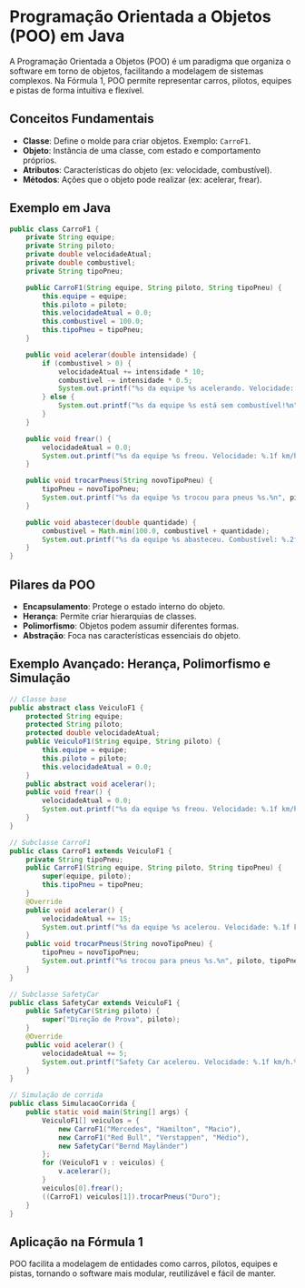 # Programação Orientada a Objetos (POO) em Java

A Programação Orientada a Objetos (POO) é um paradigma que organiza o software em torno de objetos, facilitando a modelagem de sistemas complexos. Na Fórmula 1, POO permite representar carros, pilotos, equipes e pistas de forma intuitiva e flexível.

## Conceitos Fundamentais

- **Classe**: Define o molde para criar objetos. Exemplo: `CarroF1`.
- **Objeto**: Instância de uma classe, com estado e comportamento próprios.
- **Atributos**: Características do objeto (ex: velocidade, combustível).
- **Métodos**: Ações que o objeto pode realizar (ex: acelerar, frear).

## Exemplo em Java

```java
public class CarroF1 {
    private String equipe;
    private String piloto;
    private double velocidadeAtual;
    private double combustivel;
    private String tipoPneu;

    public CarroF1(String equipe, String piloto, String tipoPneu) {
        this.equipe = equipe;
        this.piloto = piloto;
        this.velocidadeAtual = 0.0;
        this.combustivel = 100.0;
        this.tipoPneu = tipoPneu;
    }

    public void acelerar(double intensidade) {
        if (combustivel > 0) {
            velocidadeAtual += intensidade * 10;
            combustivel -= intensidade * 0.5;
            System.out.printf("%s da equipe %s acelerando. Velocidade: %.1f km/h. Combustível: %.2f%%%n", piloto, equipe, velocidadeAtual, combustivel);
        } else {
            System.out.printf("%s da equipe %s está sem combustível!%n", piloto, equipe);
        }
    }

    public void frear() {
        velocidadeAtual = 0.0;
        System.out.printf("%s da equipe %s freou. Velocidade: %.1f km/h.%n", piloto, equipe, velocidadeAtual);
    }

    public void trocarPneus(String novoTipoPneu) {
        tipoPneu = novoTipoPneu;
        System.out.printf("%s da equipe %s trocou para pneus %s.%n", piloto, equipe, novoTipoPneu);
    }

    public void abastecer(double quantidade) {
        combustivel = Math.min(100.0, combustivel + quantidade);
        System.out.printf("%s da equipe %s abasteceu. Combustível: %.2f%%%n", piloto, equipe, combustivel);
    }
}
```

## Pilares da POO

- **Encapsulamento**: Protege o estado interno do objeto.
- **Herança**: Permite criar hierarquias de classes.
- **Polimorfismo**: Objetos podem assumir diferentes formas.
- **Abstração**: Foca nas características essenciais do objeto.

## Exemplo Avançado: Herança, Polimorfismo e Simulação

```java
// Classe base
public abstract class VeiculoF1 {
    protected String equipe;
    protected String piloto;
    protected double velocidadeAtual;
    public VeiculoF1(String equipe, String piloto) {
        this.equipe = equipe;
        this.piloto = piloto;
        this.velocidadeAtual = 0.0;
    }
    public abstract void acelerar();
    public void frear() {
        velocidadeAtual = 0.0;
        System.out.printf("%s da equipe %s freou. Velocidade: %.1f km/h.%n", piloto, equipe, velocidadeAtual);
    }
}

// Subclasse CarroF1
public class CarroF1 extends VeiculoF1 {
    private String tipoPneu;
    public CarroF1(String equipe, String piloto, String tipoPneu) {
        super(equipe, piloto);
        this.tipoPneu = tipoPneu;
    }
    @Override
    public void acelerar() {
        velocidadeAtual += 15;
        System.out.printf("%s da equipe %s acelerou. Velocidade: %.1f km/h. Pneu: %s%n", piloto, equipe, velocidadeAtual, tipoPneu);
    }
    public void trocarPneus(String novoTipoPneu) {
        tipoPneu = novoTipoPneu;
        System.out.printf("%s trocou para pneus %s.%n", piloto, tipoPneu);
    }
}

// Subclasse SafetyCar
public class SafetyCar extends VeiculoF1 {
    public SafetyCar(String piloto) {
        super("Direção de Prova", piloto);
    }
    @Override
    public void acelerar() {
        velocidadeAtual += 5;
        System.out.printf("Safety Car acelerou. Velocidade: %.1f km/h.%n", velocidadeAtual);
    }
}

// Simulação de corrida
public class SimulacaoCorrida {
    public static void main(String[] args) {
        VeiculoF1[] veiculos = {
            new CarroF1("Mercedes", "Hamilton", "Macio"),
            new CarroF1("Red Bull", "Verstappen", "Médio"),
            new SafetyCar("Bernd Mayländer")
        };
        for (VeiculoF1 v : veiculos) {
            v.acelerar();
        }
        veiculos[0].frear();
        ((CarroF1) veiculos[1]).trocarPneus("Duro");
    }
}
```

## Aplicação na Fórmula 1

POO facilita a modelagem de entidades como carros, pilotos, equipes e pistas, tornando o software mais modular, reutilizável e fácil de manter.

